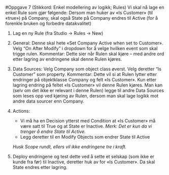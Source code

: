 #Oppgave 7 (Stikkord: Enkel modellering av logikk; Rules)
Vi skal nå lage en enkel Rule som gjør følgende: Dersom man huker av «Is Customer» (til «true») på Company, skal også State på Company endres til Active (for å forenkle bruken og forbedre datakvalitet)
1.	Lag en ny Rule (fra Studio -> Rules -> New)
  1.	General: Denne skal hete «Set Company Active when set to Customer». Velg “On After Modify” i dropdown for å velge hvilken event som skal trigge rulen.
    Kommentar: Dette sier når Rulen skal kjøre – med andre ord etter lagring av endringene skal denne Rulen kjøres.
  2.	Data Sources: Velg Company som object class øverst. Velg deretter  “Is Customer” som property.
    Kommentar: Dette vil si at Rulen lytter etter endringer på objektklasse Company og felt «Is Customer». Kun etter lagring endring på feltet «Is Customer» vil denne Rulen kjøres. Man kan (selv om det ikke er relevant i denne Rulen) legge til andre Data Sources som leses opp ved kjøring av Rulen, dersom man skal lage logikk mot andre data sourcer enn Company.
  3. Actions: 
      -	Vi må ha en Decision ytterst med Condition at «Is Customer» må være satt til True og at State er Inactive.
        *Merk: Det er kun da vi trenger å endre State til Active.*
      - Legg deretter til en Modify Objects som endrer State til Active

      *Husk Scope rundt, ellers vil ikke endringene tre i kraft.*
  4.	Deploy endringene og test dette ved å sette et selskap (som ikke er kunde fra før) til  Inactive, deretter huk av for «Is Customer». Da skal State endres etter lagring.
